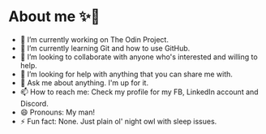 # About me ✨🌱

- 🔭 I’m currently working on The Odin Project.
- 🌱 I’m currently learning Git and how to use GitHub.
- 👯 I’m looking to collaborate with anyone who's interested and willing to help.
- 🤔 I’m looking for help with anything that you can share me with.
- 💬 Ask me about anything. I'm up for it.
- 📫 How to reach me: Check my profile for my FB, LinkedIn account and Discord.
- 😄 Pronouns: My man!
- ⚡ Fun fact: None. Just plain ol' night owl with sleep issues.
